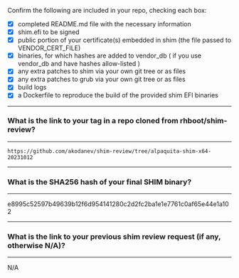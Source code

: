 Confirm the following are included in your repo, checking each box:

 - [x] completed README.md file with the necessary information
 - [x] shim.efi to be signed
 - [x] public portion of your certificate(s) embedded in shim (the file passed to VENDOR_CERT_FILE)
 - [x] binaries, for which hashes are added to vendor_db ( if you use vendor_db and have hashes allow-listed )
 - [x] any extra patches to shim via your own git tree or as files
 - [x] any extra patches to grub via your own git tree or as files
 - [x] build logs
 - [x] a Dockerfile to reproduce the build of the provided shim EFI binaries

*******************************************************************************
### What is the link to your tag in a repo cloned from rhboot/shim-review?
*******************************************************************************
`https://github.com/akodanev/shim-review/tree/alpaquita-shim-x64-20231012`

*******************************************************************************
### What is the SHA256 hash of your final SHIM binary?
*******************************************************************************
e8995c52597b49639b12f6d954141280c2d2fc2ba1e1e7761c0af65e44e1a102

*******************************************************************************
### What is the link to your previous shim review request (if any, otherwise N/A)?
*******************************************************************************
N/A
